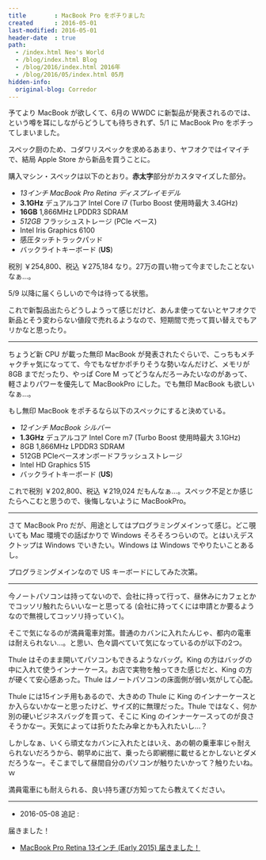 ```yaml
---
title        : MacBook Pro をポチりました
created      : 2016-05-01
last-modified: 2016-05-01
header-date  : true
path:
  - /index.html Neo's World
  - /blog/index.html Blog
  - /blog/2016/index.html 2016年
  - /blog/2016/05/index.html 05月
hidden-info:
  original-blog: Corredor
---
```


予てより MacBook が欲しくて、6月の WWDC に新製品が発表されるのでは、という噂を耳にしながらどうしても待ちきれず、5/1 に MacBook Pro をポチってしまいました。

スペック厨のため、コダワリスペックを求めるあまり、ヤフオクではイマイチで、結局 Apple Store から新品を買うことに。

購入マシン・スペックは以下のとおり。**赤太字**部分がカスタマイズした部分。

- *13インチ MacBook Pro Retina ディスプレイモデル*
- **3.1GHz** デュアルコア Intel Core i7 (Turbo Boost 使用時最大 3.4GHz)
- **16GB** 1,866MHz LPDDR3 SDRAM
- *512GB* フラッシュストレージ (PCIe ベース)
- Intel Iris Graphics 6100
- 感圧タッチトラックパッド
- バックライトキーボード (**US**)

税別 ￥254,800、税込 ￥275,184 なり。27万の買い物って今までしたことないなぁ…。

5/9 以降に届くらしいので今は待ってる状態。

これで新製品出たらどうしようって感じだけど、あんま使ってないとヤフオクで新品とそう変わらない値段で売れるようなので、短期間で売って買い替えでもアリかなと思ったり。

-----

ちょうど新 CPU が載った無印 MacBook が発表されたぐらいで、こっちもメチャクチャ気になってて、今でもなぜかポチりそうな勢いなんだけど、メモリが 8GB までだったり、やっぱ Core M ってどうなんだろーみたいなのがあって、軽さよりパワーを優先して MacBookPro にした。でも無印 MacBook も欲しいなぁ…。

もし無印 MacBook をポチるなら以下のスペックにすると決めている。

- *12インチ MacBook シルバー*
- **1.3GHz** デュアルコア Intel Core m7 (Turbo Boost 使用時最大 3.1GHz)
- 8GB 1,866MHz LPDDR3 SDRAM
- 512GB PCIeベースオンボードフラッシュストレージ
- Intel HD Graphics 515
- バックライトキーボード (**US**)

これで税別 ￥202,800、税込 ￥219,024 だもんなぁ…。スペック不足とか感じたらへこむと思うので、後悔しないように MacBookPro。

-----

さて MacBook Pro だが、用途としてはプログラミングメインって感じ。どこ覗いても Mac 環境での話ばかりで Windows そろそろつらいので。とはいえデスクトップは Windows でいきたい。Windows は Windows でやりたいことあるし。

プログラミングメインなので US キーボードにしてみた次第。

-----

今ノートパソコンは持ってないので、会社に持って行って、昼休みにカフェとかでコッソリ触れたらいいなーと思ってる (会社に持ってくには申請とか要るようなので無視してコッソリ持っていく)。

そこで気になるのが満員電車対策。普通のカバンに入れたんじゃ、都内の電車は耐えられない…。と思い、色々調べていて気になっているのが以下の2つ。

Thule はそのまま開いてパソコンもできるようなバッグ。King の方はバッグの中に入れて使うインナーケース。お店で実物を触ってきた感じだと、King の方が硬くて安心感あった。Thule はノートパソコンの床面側が弱い気がして心配。

Thule には15インチ用もあるので、大きめの Thule に King のインナーケースとか入らないかなーと思ったけど、サイズ的に無理だった。Thule ではなく、何か別の硬いビジネスバッグを買って、そこに King のインナーケースってのが良さそうかなー。天気によっては折りたたみ傘とかも入れたいし…？

しかしなぁ、いくら頑丈なカバンに入れたとはいえ、あの朝の乗車率じゃ耐えられないだろうから、朝早めに出て、乗ったら即網棚に載せるとかしないとダメだろうなー。そこまでして昼間自分のパソコンが触りたいかって？触りたいね。ｗ

満員電車にも耐えられる、良い持ち運び方知ってたら教えてください。

-----

- 2016-05-08 追記 :

届きました！

- [MacBook Pro Retina 13インチ (Early 2015) 届きました！](08-01.html)
